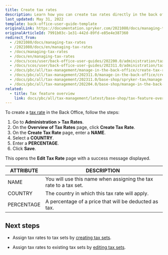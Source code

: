 ```yaml
---
title: Create tax rates
description: Learn how you can create tax rates directly in the back office of your Spryker Cloud Commerce OS project.
last_updated: May 31, 2022
template: back-office-user-guide-template
originalLink: https://documentation.spryker.com/2021080/docs/managing-tax-rates
originalArticleId: 7991b03c-1e31-442d-89fd-e85e4e387360
redirect_from:
  - /2021080/docs/managing-tax-rates
  - /2021080/docs/en/managing-tax-rates
  - /docs/managing-tax-rates
  - /docs/en/managing-tax-rates
  - /docs/scos/user/back-office-user-guides/202200.0/administration/tax-rates/managing-tax-rates.html
  - /docs/scos/user/back-office-user-guides/202311.0/administration/tax-rates/managing-tax-rates.html
  - /docs/pbc/all/tax-management/manage-in-the-back-office/create-tax-rates.html
  - /docs/pbc/all/tax-management/202311.0/manage-in-the-back-office/create-tax-rates.html
  - /docs/pbc/all/tax-management/202311.0/base-shop/spryker-tax/manage-in-the-back-office/create-tax-rates.html
  - /docs/pbc/all/tax-management/202204.0/base-shop/manage-in-the-back-office/create-tax-rates.html
related:
  - title: Tax feature overview
    link: docs/pbc/all/tax-management/latest/base-shop/tax-feature-overview.html
---
```


To create a [tax rate](/docs/pbc/all/tax-management/{{page.version}}/base-shop/tax-feature-overview.html) in the Back Office, follow the steps:

1. Go to **Administration&nbsp;<span aria-label="and then">></span> Tax Rates**.
2. On the **Overview of Tax Rates** page, click **Create Tax Rate**.
3. On the **Create Tax Rate** page, enter a **NAME**.
4. Select a **COUNTRY**.
5. Enter a **PERCENTAGE**.
6. Click **Save**.

This opens the **Edit Tax Rate** page with a success message displayed.

| ATTRIBUTE |DESCRIPTION  |
| --- | --- |
| NAME | You will use this name when assigning the tax rate to a tax set. |
| COUNTRY | The country in which this tax rate will apply. |
| PERCENTAGE | A percentage of a price that will be deducted as tax. |

## Next steps

- Assign tax rates to tax sets by [creating tax sets](/docs/pbc/all/tax-management/{{site.version}}/base-shop/manage-in-the-back-office/create-tax-sets.html).

- Assign tax rates to existing tax sets by [editing tax sets](/docs/pbc/all/tax-management/{{site.version}}/base-shop/manage-in-the-back-office/edit-tax-sets.html).
